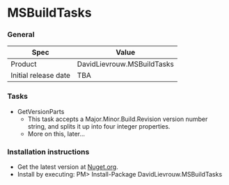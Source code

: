 # MSBuildTasks

### General
| Spec | Value | 
| --------- | --------- | 
| Product | DavidLievrouw.MSBuildTasks | 
| Initial release date | TBA | 

### Tasks
* GetVersionParts
  * This task accepts a Major.Minor.Build.Revision version number string, and splits it up into four integer properties. 
  * More on this, later...

### Installation instructions
* Get the latest version at [Nuget.org](https://www.nuget.org/packages/DavidLievrouw.MSBuildTasks/).
* Install by executing:
    PM> Install-Package DavidLievrouw.MSBuildTasks